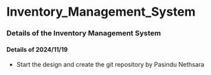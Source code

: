 # Inventory_Management_System
### Details of the Inventory Management System
#### Details of 2024/11/19
- Start the design and create the git repository by Pasindu Nethsara
